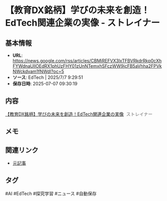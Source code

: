 # 【教育DX銘柄】学びの未来を創造！EdTech関連企業の実像 - ストレイナー

## 基本情報
- **URL**: https://news.google.com/rss/articles/CBMiREFVX3lxTFBVRkdrRkp0cXhFYWdnaUllOEdRX1phUzFHY01zUnNTemxhSFczWW9jcFB5aVhha2FPVkNWckdvam1fNWdI?oc=5
- **ソース**: EdTech | 2025/7/7 9:29:51
- **保存日時**: 2025-07-07 09:30:19

## 内容
<a href="https://news.google.com/rss/articles/CBMiREFVX3lxTFBVRkdrRkp0cXhFYWdnaUllOEdRX1phUzFHY01zUnNTemxhSFczWW9jcFB5aVhha2FPVkNWckdvam1fNWdI?oc=5" target="_blank">【教育DX銘柄】学びの未来を創造！EdTech関連企業の実像</a>&nbsp;&nbsp;<font color="#6f6f6f">ストレイナー</font>

## メモ
<!-- ここに感想やメモを記入 -->

## 関連リンク
- [元記事](https://news.google.com/rss/articles/CBMiREFVX3lxTFBVRkdrRkp0cXhFYWdnaUllOEdRX1phUzFHY01zUnNTemxhSFczWW9jcFB5aVhha2FPVkNWckdvam1fNWdI?oc=5)

## タグ
#AI #EdTech #探究学習 #ニュース #自動保存
